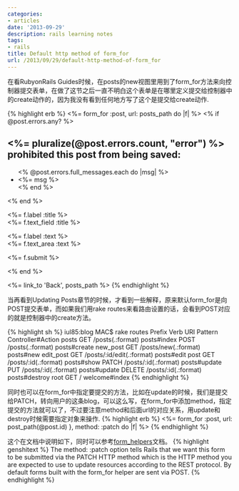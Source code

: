 ```yaml
---
categories:
- articles
date: '2013-09-29'
description: rails learning notes
tags:
- rails
title: Default http method of form_for
url: /2013/09/29/default-http-method-of-form_for
---
```


在看RubyonRails Guides时候，在posts的new视图里用到了form_for方法来向控制器提交表单，在做了这节之后一直不明白这个表单是在哪里定义提交给控制器中的create动作的，因为我没有看到任何地方写了这个是提交给create动作.

{% highlight erb %}
<%= form_for :post, url: posts_path do |f| %>
  <% if @post.errors.any? %>
  <div id="errorExplanation">
    <h2><%= pluralize(@post.errors.count, "error") %> prohibited
      this post from being saved:</h2>
    <ul>
    <% @post.errors.full_messages.each do |msg| %>
      <li><%= msg %></li>
    <% end %>
    </ul>
  </div>
  <% end %>
  <p>
    <%= f.label :title %><br>
    <%= f.text_field :title %>
  </p>
 
  <p>
    <%= f.label :text %><br>
    <%= f.text_area :text %>
  </p>
 
  <p>
    <%= f.submit %>
  </p>
<% end %>
 
<%= link_to 'Back', posts_path %>
{% endhighlight %}

当再看到Updating Posts章节的时候，才看到一些解释，原来默认form_for是向POST提交表单，而如果我们用rake routes来看路由设置的话，会看到POST对应的就是控制器中的create方法。

{% highlight sh %}
iul85:blog MAC$ rake routes
   Prefix Verb   URI Pattern               Controller#Action
    posts GET    /posts(.:format)          posts#index
          POST   /posts(.:format)          posts#create
 new_post GET    /posts/new(.:format)      posts#new
edit_post GET    /posts/:id/edit(.:format) posts#edit
     post GET    /posts/:id(.:format)      posts#show
          PATCH  /posts/:id(.:format)      posts#update
          PUT    /posts/:id(.:format)      posts#update
          DELETE /posts/:id(.:format)      posts#destroy
     root GET    /                         welcome#index
{% endhighlight %}

同时也可以在form_for中指定要提交的方法，比如在update的时候，我们是提交给PATCH，转向用户的这条blog，可以这么写，在form_for中添加method，指定提交的方法就可以了，不过要注意method和后面url的对应关系，用update和destroy时候需要指定对象来操作.
{% highlight erb %}
<%= form_for :post, url: post_path(@post.id) }, method: :patch do |f| %>
{% endhighlight %}

这个在文档中说明如下，同时可以参考[form_helpers](http://guides.rubyonrails.org/form_helpers.html)文档。
{% highlight genshitext %}
The method: :patch option tells Rails that we want this form to be submitted via the PATCH HTTP method which is the HTTP method you are expected to use to update resources according to the REST protocol.
By default forms built with the form_for helper are sent via POST.
{% endhighlight %}